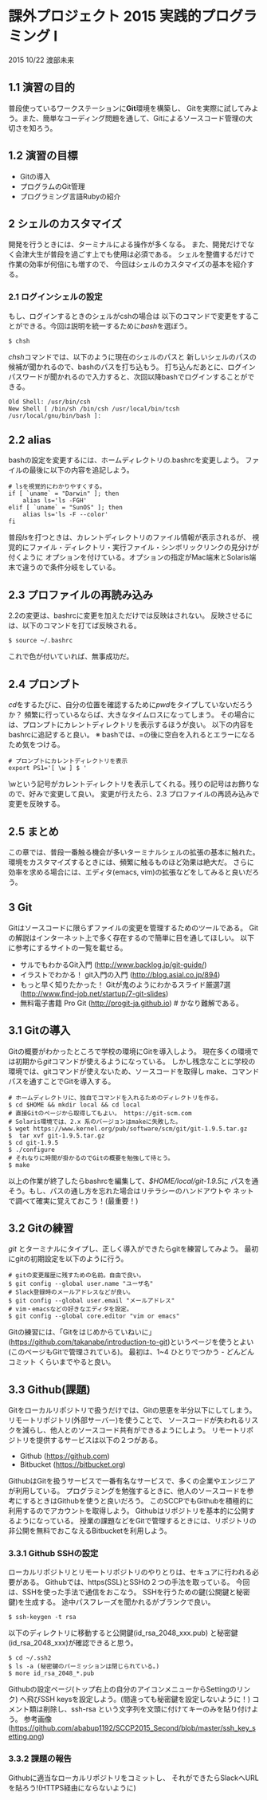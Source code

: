 # 課外プロジェクト 2015 実践的プログラミング I
2015 10/22 渡部未来

## 1.1 演習の目的
普段使っているワークステーションに**Git**環境を構築し、
Gitを実際に試してみよう。また、簡単なコーディング問題を通して、Gitによるソースコード管理の大切さを知ろう。

## 1.2 演習の目標
- Gitの導入
- プログラムのGit管理
- プログラミング言語Rubyの紹介

## 2 シェルのカスタマイズ
開発を行うときには、ターミナルによる操作が多くなる。
また、開発だけでなく会津大生が普段を過ごす上でも使用は必須である。
シェルを整備するだけで作業の効率が何倍にも増すので、
今回はシェルのカスタマイズの基本を紹介する。

### 2.1 ログインシェルの設定
もし、ログインするときのシェルがcshの場合は
以下のコマンドで変更をすることができる。今回は説明を統一するために*bash*を選ぼう。

    $ chsh

*chsh*コマンドでは、以下のように現在のシェルのパスと
新しいシェルのパスの候補が聞かれるので、bashのパスを打ち込もう。
打ち込んだあとに、ログインパスワードが聞かれるので入力すると、次回以降bashでログインすることができる。

    Old Shell: /usr/bin/csh
    New Shell [ /bin/sh /bin/csh /usr/local/bin/tcsh /usr/local/gnu/bin/bash ]:

##  2.2 alias
bashの設定を変更するには、ホームディレクトリの.bashrcを変更しよう。
ファイルの最後に以下の内容を追記しよう。

    # lsを視覚的にわかりやすくする。
    if [ `uname` = "Darwin" ]; then
        alias ls='ls -FGH'
    elif [ `uname` = "SunOS" ]; then
        alias ls='ls -F --color'
    fi

普段*ls*を打つときは、カレントディレクトリのファイル情報が表示されるが、
視覚的にファイル・ディレクトリ・実行ファイル・シンボリックリンクの見分けが付くように
オプションを付けている。オプションの指定がMac端末とSolaris端末で違うので条件分岐をしている。

## 2.3 プロファイルの再読み込み
2.2の変更は、bashrcに変更を加えただけでは反映はされない。
反映させるには、以下のコマンドを打てば反映される。

    $ source ~/.bashrc

これで色が付いていれば、無事成功だ。

## 2.4 プロンプト
*cd*をするたびに、自分の位置を確認するために*pwd*をタイプしていないだろうか？
頻繁に行っているならば、大きなタイムロスになってしまう。
その場合には、プロンプトにカレントディレクトリを表示するほうが良い。
以下の内容をbashrcに追記すると良い。
※ bashでは、=の後に空白を入れるとエラーになるため気をつける。

    # プロンプトにカレントディレクトリを表示
    export PS1='[ \w ] $ '

\wという記号がカレントディレクトリを表示してくれる。残りの記号はお飾りなので、好みで変更して良い。
変更が行えたら、2.3 プロファイルの再読み込みで変更を反映する。

## 2.5 まとめ
この章では、普段一番触る機会が多いターミナルシェルの拡張の基本に触れた。
環境をカスタマイズするときには、頻繁に触るものほど効果は絶大だ。
さらに効率を求める場合には、エディタ(emacs, vim)の拡張などをしてみると良いだろう。

## 3 Git
Gitはソースコードに限らずファイルの変更を管理するためのツールである。
Gitの解説はインターネット上で多く存在するので簡単に目を通してほしい。
以下に参考にするサイトの一覧を載せる。

- サルでもわかるGit入門 (http://www.backlog.jp/git-guide/)
- イラストでわかる！ git入門の入門 (http://blog.asial.co.jp/894)
- もっと早く知りたかった！ Gitが鬼のようにわかるスライド厳選7選 (http://www.find-job.net/startup/7-git-slides)
- 無料電子書籍 Pro Git (http://progit-ja.github.io) # かなり難解である。

## 3.1 Gitの導入
Gitの概要がわかったところで学校の環境にGitを導入しよう。
現在多くの環境では初期から*git*コマンドが使えるようになっている。
しかし残念なことに学校の環境では、gitコマンドが使えないため、ソースコードを取得し
make、コマンドパスを通すことでGitを導入する。

    # ホームディレクトリに、独自でコマンドを入れるためのディレクトリを作る。
    $ cd $HOME && mkdir local && cd local
    # 直接Gitのページから取得してもよい。 https://git-scm.com
    # Solaris環境では、2.x 系のバージョンはmakeに失敗した。
    $ wget https://www.kernel.org/pub/software/scm/git/git-1.9.5.tar.gz
    $  tar xvf git-1.9.5.tar.gz
    $ cd git-1.9.5
    $ ./configure
    # それなりに時間が掛かるのでGitの概要を勉強して待とう。
    $ make

以上の作業が終了したらbashrcを編集して、*$HOME/local/git-1.9.5*に
パスを通そう。もし、パスの通し方を忘れた場合はリテラシーのハンドアウトや
ネットで調べて確実に覚えておこう！(最重要！)

## 3.2 Gitの練習
*git* とターミナルにタイプし、正しく導入ができたらgitを練習してみよう。
最初にgitの初期設定を以下のように行う。

    # gitの変更履歴に残すための名前。自由で良い。
    $ git config --global user.name "ユーザ名"
    # Slack登録時のメールアドレスなどが良い。
    $ git config --global user.email "メールアドレス"
    # vim・emacsなどの好きなエディタを設定。
    $ git config --global core.editor "vim or emacs"

Gitの練習には、「Gitをはじめからていねいに」(https://github.com/takanabe/introduction-to-git)というページを使うとよい(このページもGitで管理されている)。
最初は、1~4 ひとりでつかう - どんどんコミット くらいまでやると良い。

## 3.3 Github(課題)
Gitをローカルリポジトリで扱うだけでは、Gitの恩恵を半分以下にしてしまう。
リモートリポジトリ(外部サーバー)を使うことで、
ソースコードが失われるリスクを減らし、他人とのソースコード共有ができるようにしよう。
リモートリポジトリを提供するサービスは以下の２つがある。

  - Github (https://github.com)
  - Bitbucket (https://bitbucket.org)

GithubはGitを扱うサービスで一番有名なサービスで、多くの企業やエンジニアが利用している。
プログラミングを勉強するときに、他人のソースコードを参考にするときはGithubを使うと良いだろう。
このSCCPでもGithubを積極的に利用するのでアカウントを取得しよう。
Githubはリポジトリを基本的に公開するようになっている。
授業の課題などをGitで管理するときには、リポジトリの非公開を無料でおこなえるBitbucketを利用しよう。

### 3.3.1 Github SSHの設定
ローカルリポジトリとリモートリポジトリのやりとりは、セキュアに行われる必要がある。
Githubでは、https(SSL)とSSHの２つの手法を取っている。
今回は、SSHを使った手法で通信をおこなう。
SSHを行うための鍵(公開鍵と秘密鍵)を生成する。
途中パスフレーズを聞かれるがブランクで良い。

    $ ssh-keygen -t rsa

以下のディレクトリに移動すると公開鍵(id_rsa_2048_xxx.pub)
と秘密鍵(id_rsa_2048_xxx)が確認できると思う。

    $ cd ~/.ssh2
    $ ls -a (秘密鍵のパーミッションは閉じられている。)
    $ more id_rsa_2048_*.pub

Githubの設定ページ(トップ右上の自分のアイコンメニューからSettingのリンク)
へ飛びSSH keysを設定しよう。(間違っても秘密鍵を設定しないように！)
コメント類は削除し、ssh-rsa という文字列を文頭に付けてキーのみを貼り付けよう。
参考画像(https://github.com/ababup1192/SCCP2015_Second/blob/master/ssh_key_setting.png)

### 3.3.2 課題の報告
Githubに適当なローカルリポジトリをコミットし、
それができたらSlackへURLを貼ろう!(HTTPS経由にならないように)
